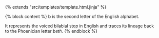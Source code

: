 {% extends "src/templates/template.html.jinja" %}

{% block content %}
b is the second letter of the English alphabet.

It represents the voiced bilabial stop in English and traces its lineage back
to the Phoenician letter *beth*.
{% endblock %}
